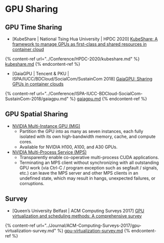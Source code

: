 # GPU Sharing

## GPU Time Sharing

* \[KubeShare | National Tsing Hua University | HPDC 2020] [KubeShare: A framework to manage GPUs as first-class and shared resources in container cloud](https://doi.org/10.1145/3369583.3392679)

{% content-ref url="../Conference/HPDC-2020/kubeshare.md" %}
[kubeshare.md](../Conference/HPDC-2020/kubeshare.md)
{% endcontent-ref %}

* \[GaiaGPU | Tencent & PKU | ISPA/IUCC/BDCloud/SocialCom/SustainCom 2018] [GaiaGPU: Sharing GPUs in container clouds](https://ieeexplore.ieee.org/document/8672318/)

{% content-ref url="../Conference/ISPA-IUCC-BDCloud-SocialCom-SustainCom-2018/gaiagpu.md" %}
[gaiagpu.md](../Conference/ISPA-IUCC-BDCloud-SocialCom-SustainCom-2018/gaiagpu.md)
{% endcontent-ref %}

## GPU Spatial Sharing

* [NVIDIA Multi-Instance GPU (MIG)](https://www.nvidia.com/en-us/technologies/multi-instance-gpu/)
  * Partition the GPU into as many as seven instances, each fully isolated with its own high-bandwidth memory, cache, and compute cores.
  * Available for NVIDIA H100, A100, and A30 GPUs.
* [NVIDIA Multi-Process Service (MPS)](https://docs.nvidia.com/deploy/mps/index.html)
  * Transparently enable co-operative multi-process CUDA applications.
  * Terminating an MPS client without synchronizing with all outstanding GPU work (via Ctrl-C / program exception such as segfault / signals, etc.) can leave the MPS server and other MPS clients in an undefined state, which may result in hangs, unexpected failures, or corruptions.

## Survey

* \[Queen’s University Belfast | ACM Computing Surveys 2017] [GPU virtualization and scheduling methods: A comprehensive survey](https://doi.org/10.1145/3068281)

{% content-ref url="../Journal/ACM-Computing-Surveys-2017/gpu-virtualization-survey.md" %}
[gpu-virtualization-survey.md](../Journal/ACM-Computing-Surveys-2017/gpu-virtualization-survey.md)
{% endcontent-ref %}
